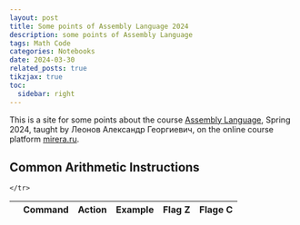 ```yaml
---
layout: post
title: Some points of Assembly Language 2024
description: some points of Assembly Language
tags: Math Code
categories: Notebooks
date: 2024-03-30
related_posts: true
tikzjax: true
toc:
  sidebar: right
---
```




This is a site for some points about the course [Assembly Language](https://scs.math.msu.ru/node/4281 ), Spring 2024, taught by Леонов Александр Георгиевич, on the online course platform [mirera.ru](https://mirera.ru/user/groups/65cb80e98cd5ad641f4efb8b).

## Common Arithmetic Instructions

<table
  data-click-to-select="false"
  data-height="460"
  data-pagination="true"
  data-search="true"
  data-toggle="table"
  data-url="{{ '/assets/json/Common_Arithmetic_Instructions.json' | relative_url }}"
>
  <thead>
    <tr>
      <th data-checkbox="false"></th>
      <th data-field="Command" data-halign="center" data-align="center" data-sortable="true">Command</th>
      <th data-field="Action" data-halign="center" data-align="center" data-sortable="true">Action</th>
      <th data-field="Example" data-halign="center" data-align="center" data-sortable="true">Example</th>
      <th data-field="Flag Z" data-halign="center" data-align="center" data-sortable="true">Flag Z</th>
      <th data-field="Flage C" data-halign="center" data-align="center" data-sortable="true">Flage C</th>

    </tr>
  </thead>
</table>

